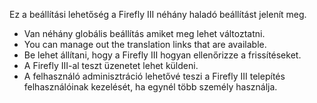 Ez a beállítási lehetőség a Firefly III néhány haladó beállítást jelenít meg.

* Van néhány globális beállítás amiket meg lehet változtatni.
* You can manage out the translation links that are available.
* Be lehet állítani, hogy a Firefly III hogyan ellenőrizze a frissítéseket.
* A Firefly III-al teszt üzenetet lehet küldeni.
* A felhasználó adminisztráció lehetővé teszi a Firefly III telepítés felhasználóinak kezelését, ha egynél több személy használja.